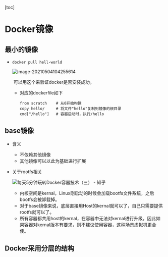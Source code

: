 [toc]

# Docker镜像

## 最小的镜像

- `docker pull hell-world`

  ![image-20210504104255614](https://raw.githubusercontent.com/KingdeGuo/myPictureBed/main/img_upload202105/04/104256-529683.png)

  ​	可以用这个来验证docker是否安装成功。

  - 对应的dockerfile如下

    ```docker
    from scratch    # 从0开始构建
    copy hello/     # 将文件"hello"复制到镜像的根目录
    cmd["/hello"]   # 容器启动时，执行/hello
    ```


## base镜像

- 含义

  - 不依赖其他镜像
  - 其他镜像可以以此为基础进行扩展

- 关于rootfs相关

  ![每天5分钟玩转Docker容器技术（三） - 知乎](https://pic2.zhimg.com/80/v2-e7bf9fbb488309f38864cac909a022a5_1440w.jpg)
  - 内核空间是kernal，Linux刚启动的时候会加载bootfs文件系统，之后bootfs会被卸载掉。
  - 对于base镜像来说，底层直接用Host的kernal就可以了，自己只需要提供rootfs就可以了。
  - 所有容器都共用host的kernal，在容器中无法对kernal进行升级，因此如果容器对kernal版本有要求，则不建议使用容器，这种场景虚拟机更合使。



## Docker采用分层的结构

